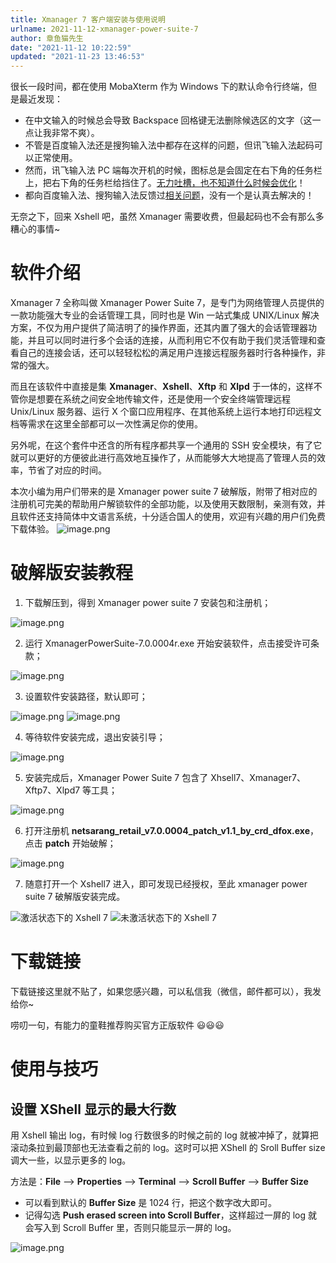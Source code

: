 ```yaml
---
title: Xmanager 7 客户端安装与使用说明
urlname: 2021-11-12-xmanager-power-suite-7
author: 章鱼猫先生
date: "2021-11-12 10:22:59"
updated: "2021-11-23 13:46:53"
---
```


很长一段时间，都在使用 MobaXterm 作为 Windows 下的默认命令行终端，但是最近发现：

- 在中文输入的时候总会导致 Backspace 回格键无法删除候选区的文字（这一点让我非常不爽）。
- 不管是百度输入法还是搜狗输入法中都存在这样的问题，但讯飞输入法起码可以正常使用。
- 然而，讯飞输入法 PC 端每次开机的时候，图标总是会固定在右下角的任务栏上，把右下角的任务栏给挡住了。[无力吐槽，也不知道什么时候会优化](http://bbs.xunfei.cn/showtopic-187191-1-1.html)！
- 都向百度输入法、搜狗输入法反馈过[相关问题](https://weibo.com/6020143196/KDiuis3H8)，没有一个是认真去解决的！

无奈之下，回来 Xshell 吧，虽然 Xmanager 需要收费，但最起码也不会有那么多糟心的事情\~

# 软件介绍

Xmanager 7 全称叫做 Xmanager Power Suite 7，是专门为网络管理人员提供的一款功能强大专业的会话管理工具，同时也是 Win 一站式集成 UNIX/Linux 解决方案，不仅为用户提供了简洁明了的操作界面，还其内置了强大的会话管理器功能，并且可以同时进行多个会话的连接，从而利用它不仅有助于我们灵活管理和查看自己的连接会话，还可以轻轻松松的满足用户连接远程服务器时行各种操作，非常的强大。

而且在该软件中直接是集 **Xmanager**、**Xshell**、**Xftp** 和 **Xlpd** 于一体的，这样不管你是想要在系统之间安全地传输文件，还是使用一个安全终端管理远程 Unix/Linux 服务器、运行 X 个窗口应用程序、在其他系统上运行本地打印远程文档等需求在这里全部都可以一次性满足你的使用。

另外呢，在这个套件中还含的所有程序都共享一个通用的 SSH 安全模块，有了它就可以更好的方便彼此进行高效地互操作了，从而能够大大地提高了管理人员的效率，节省了对应的时间。

本次小编为用户们带来的是 Xmanager power suite 7 破解版，附带了相对应的注册机可完美的帮助用户解锁软件的全部功能，以及使用天数限制，亲测有效，并且软件还支持简体中文语言系统，十分适合国人的使用，欢迎有兴趣的用户们免费下载体验。
![image.png](https://shub-1251708715.cos.ap-guangzhou.myqcloud.com/elog-cookbook-img/Fp05aRJVZBSfMLkvKB1-yee6qDiq.png)

# 破解版安装教程

1.  下载解压到，得到 Xmanager power suite 7 安装包和注册机；

![image.png](https://shub-1251708715.cos.ap-guangzhou.myqcloud.com/elog-cookbook-img/Fp_8lWfThHq0sSz_js-Fki8vb3O8.png)

2.  运行 XmanagerPowerSuite-7.0.0004r.exe 开始安装软件，点击接受许可条款；

![image.png](https://shub-1251708715.cos.ap-guangzhou.myqcloud.com/elog-cookbook-img/Ftq8acNsTMhtp0d_sglYMKfhT9vr.png)

3.  设置软件安装路径，默认即可；

![image.png](https://shub-1251708715.cos.ap-guangzhou.myqcloud.com/elog-cookbook-img/Fj_A9KB6m-HWXgAObwqH3jkjEMmd.png)
![image.png](https://shub-1251708715.cos.ap-guangzhou.myqcloud.com/elog-cookbook-img/Fj6aEY4DjjGbCNF7C6r7GUUBX7fl.png)

4.  等待软件安装完成，退出安装引导；

![image.png](https://shub-1251708715.cos.ap-guangzhou.myqcloud.com/elog-cookbook-img/Fv5MOAK9QaSNGSXgw-oz-jsIu1L3.png)

5.  安装完成后，Xmanager Power Suite 7 包含了 Xhsell7、Xmanager7、Xftp7、Xlpd7 等工具；

![image.png](https://shub-1251708715.cos.ap-guangzhou.myqcloud.com/elog-cookbook-img/Fs_CT8CVlQ58L3b8Rq6Wptwqz8Oo.png)

6.  打开注册机 **netsarang_retail_v7.0.0004_patch_v1.1_by_crd_dfox.exe**，点击 **patch** 开始破解；

![image.png](https://shub-1251708715.cos.ap-guangzhou.myqcloud.com/elog-cookbook-img/FuMjSc8VyyGjd78b9N4a_GTicIPy.png)

7.  随意打开一个 Xshell7 进入，即可发现已经授权，至此 xmanager power suite 7 破解版安装完成。

![激活状态下的 Xshell 7](https://shub-1251708715.cos.ap-guangzhou.myqcloud.com/elog-cookbook-img/FpPLbQkCgjxSgxq-ZXeKNOcIaClF.png "激活状态下的 Xshell 7")
![未激活状态下的 Xshell 7](https://shub-1251708715.cos.ap-guangzhou.myqcloud.com/elog-cookbook-img/FsZsZDr6QAiaNJIXBO6XHlb2MfiD.jpeg "未激活状态下的 Xshell 7")

# 下载链接

下载链接这里就不贴了，如果您感兴趣，可以私信我（微信，邮件都可以），我发给你\~

唠叨一句，有能力的童鞋推荐购买官方正版软件 😃😃😃

# 使用与技巧

## 设置 XShell 显示的最大行数

用 Xshell 输出 log，有时候 log 行数很多的时候之前的 log 就被冲掉了，就算把滚动条拉到最顶部也无法查看之前的 log。这时可以把 XShell 的 Sroll Buffer size 调大一些，以显示更多的 log。

方法是：**File** --> **Properties** --> **Terminal** --> **Scroll Buffer** --> **Buffer Size**

- 可以看到默认的 **Buffer Size** 是 1024 行，把这个数字改大即可。
- 记得勾选 **Push erased screen into Scroll Buffer**，这样超过一屏的 log 就会写入到 Scroll Buffer 里，否则只能显示一屏的 log。

![image.png](https://shub-1251708715.cos.ap-guangzhou.myqcloud.com/elog-cookbook-img/FkNdSAa0n9BvmgF_aZIjcApMzUGy.png)
